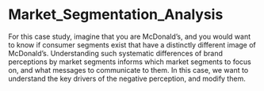 # Market_Segmentation_Analysis
For this case study, imagine that you are McDonald’s, and you would want to know if consumer segments exist that have a distinctly different image of McDonald’s. Understanding such systematic differences of brand perceptions by market segments informs which market segments to focus on, and what messages to communicate to them. In this case, we want to understand the key drivers of the negative perception, and modify them.
